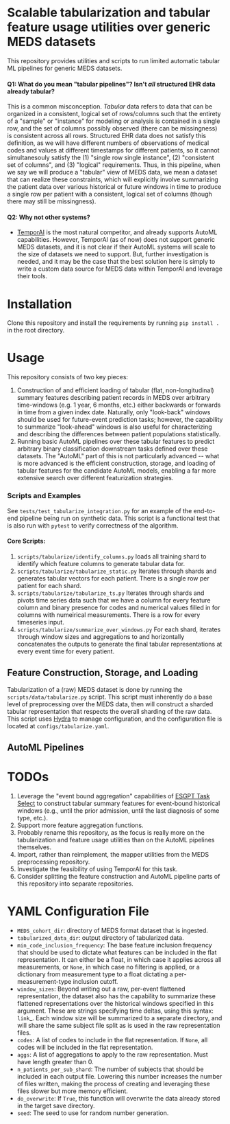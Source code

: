 # Scalable tabularization and tabular feature usage utilities over generic MEDS datasets

This repository provides utilities and scripts to run limited automatic tabular ML pipelines for generic MEDS
datasets.

#### Q1: What do you mean "tabular pipelines"? Isn't _all_ structured EHR data already tabular?

This is a common misconception. _Tabular_ data refers to data that can be organized in a consistent, logical
set of rows/columns such that the entirety of a "sample" or "instance" for modeling or analysis is contained
in a single row, and the set of columns possibly observed (there can be missingness) is consistent across all
rows. Structured EHR data does not satisfy this definition, as we will have different numbers of observations
of medical codes and values at different timestamps for different patients, so it cannot simultanesouly
satisfy the (1) "single row single instance", (2) "consistent set of columns", and (3) "logical" requirements.
Thus, in this pipeline, when we say we will produce a "tabular" view of MEDS data, we mean a dataset that can
realize these constraints, which will explicitly involve summarizing the patient data over various historical
or future windows in time to produce a single row per patient with a consistent, logical set of columns
(though there may still be missingness).

#### Q2: Why not other systems?

- [TemporAI](https://github.com/vanderschaarlab/temporai) is the most natural competitor, and already
  supports AutoML capabilities. However, TemporAI (as of now) does not support generic MEDS datasets, and it
  is not clear if their AutoML systems will scale to the size of datasets we need to support. But, further
  investigation is needed, and it may be the case that the best solution here is simply to write a custom
  data source for MEDS data within TemporAI and leverage their tools.

# Installation

Clone this repository and install the requirements by running `pip install .` in the root directory.

# Usage

This repository consists of two key pieces:

1. Construction of and efficient loading of tabular (flat, non-longitudinal) summary features describing
   patient records in MEDS over arbitrary time-windows (e.g. 1 year, 6 months, etc.) either backwards or
   forwards in time from a given index date. Naturally, only "look-back" windows should be used for
   future-event prediction tasks; however, the capability to summarize "look-ahead" windows is also useful
   for characterizing and describing the differences between patient populations statistically.
2. Running basic AutoML pipelines over these tabular features to predict arbitrary binary classification
   downstream tasks defined over these datasets. The "AutoML" part of this is not particularly advanced --
   what is more advanced is the efficient construction, storage, and loading of tabular features for the
   candidate AutoML models, enabling a far more extensive search over different featurization strategies.

### Scripts and Examples

See `tests/test_tabularize_integration.py` for an example of the end-to-end pipeline being run on synthetic data. This
script is a functional test that is also run with `pytest` to verify correctness of the algorithm.

#### Core Scripts:

1. `scripts/tabularize/identify_columns.py` loads all training shard to identify which feature columns
   to generate tabular data for.
2. `scripts/tabularize/tabularize_static.py` Iterates through shards and generates tabular vectors for
   each patient. There is a single row per patient for each shard.
3. `scripts/tabularize/tabularize_ts.py` Iterates through shards and pivots time series data such
   that we have a column for every feature column and binary presence for codes and numerical values filled in for columns with numeirical measurements. There is a row for every timeseries input.
4. `scripts/tabularize/summarize_over_windows.py` For each shard, iterates through window sizes and aggregations to
   and horizontally concatenates the outputs to generate the final tabular representations at every event time for every patient.

## Feature Construction, Storage, and Loading

Tabularization of a (raw) MEDS dataset is done by running the `scripts/data/tabularize.py` script. This script
must inherently do a base level of preprocessing over the MEDS data, then will construct a sharded tabular
representation that respects the overall sharding of the raw data. This script uses [Hydra](https://hydra.cc/)
to manage configuration, and the configuration file is located at `configs/tabularize.yaml`.

## AutoML Pipelines

# TODOs

1. Leverage the "event bound aggregation" capabilities of [ESGPT Task
   Select](https://github.com/justin13601/ESGPTTaskQuerying/) to construct tabular summary features for
   event-bound historical windows (e.g., until the prior admission, until the last diagnosis of some type,
   etc.).
2. Support more feature aggregation functions.
3. Probably rename this repository, as the focus is really more on the tabularization and feature usage
   utilities than on the AutoML pipelines themselves.
4. Import, rather than reimplement, the mapper utilities from the MEDS preprocessing repository.
5. Investigate the feasibility of using TemporAI for this task.
6. Consider splitting the feature construction and AutoML pipeline parts of this repository into separate
   repositories.

# YAML Configuration File

- `MEDS_cohort_dir`: directory of MEDS format dataset that is ingested.
- `tabularized_data_dir`: output directory of tabularized data.
- `min_code_inclusion_frequency`: The base feature inclusion frequency that should be used to dictate
  what features can be included in the flat representation. It can either be a float, in which
  case it applies across all measurements, or `None`, in which case no filtering is applied, or
  a dictionary from measurement type to a float dictating a per-measurement-type inclusion
  cutoff.
- `window_sizes`: Beyond writing out a raw, per-event flattened representation, the dataset also has
  the capability to summarize these flattened representations over the historical windows
  specified in this argument. These are strings specifying time deltas, using this syntax:
  `link`\_. Each window size will be summarized to a separate directory, and will share the same
  subject file split as is used in the raw representation files.
- `codes`: A list of codes to include in the flat representation. If `None`, all codes will be included
  in the flat representation.
- `aggs`: A list of aggregations to apply to the raw representation. Must have length greater than 0.
- `n_patients_per_sub_shard`: The number of subjects that should be included in each output file.
  Lowering this number increases the number of files written, making the process of creating and
  leveraging these files slower but more memory efficient.
- `do_overwrite`: If `True`, this function will overwrite the data already stored in the target save
  directory.
- `seed`: The seed to use for random number generation.

